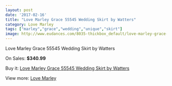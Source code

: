 ```yaml
---
layout: post
date: '2017-02-16'
title: "Love Marley Grace 55545 Wedding Skirt by Watters"
category: Love Marley
tags: ["marley","grace","wedding","unique","skirt"]
image: http://www.eudances.com/8035-thickbox_default/love-marley-grace-55545-wedding-skirt-by-watters.jpg
---
```

Love Marley Grace 55545 Wedding Skirt by Watters

On Sales: **$340.99**
<a href="https://www.eudances.com/en/love-marley/2803-love-marley-grace-55545-wedding-skirt-by-watters.html"><amp-img layout="responsive" width="600" height="600" src="//www.eudances.com/8035-thickbox_default/love-marley-grace-55545-wedding-skirt-by-watters.jpg" alt="Love Marley Grace 55545 Wedding Skirt by Watters 0" /></a>
<a href="https://www.eudances.com/en/love-marley/2803-love-marley-grace-55545-wedding-skirt-by-watters.html"><amp-img layout="responsive" width="600" height="600" src="//www.eudances.com/8040-thickbox_default/love-marley-grace-55545-wedding-skirt-by-watters.jpg" alt="Love Marley Grace 55545 Wedding Skirt by Watters 1" /></a>
<a href="https://www.eudances.com/en/love-marley/2803-love-marley-grace-55545-wedding-skirt-by-watters.html"><amp-img layout="responsive" width="600" height="600" src="//www.eudances.com/8039-thickbox_default/love-marley-grace-55545-wedding-skirt-by-watters.jpg" alt="Love Marley Grace 55545 Wedding Skirt by Watters 2" /></a>
<a href="https://www.eudances.com/en/love-marley/2803-love-marley-grace-55545-wedding-skirt-by-watters.html"><amp-img layout="responsive" width="600" height="600" src="//www.eudances.com/8038-thickbox_default/love-marley-grace-55545-wedding-skirt-by-watters.jpg" alt="Love Marley Grace 55545 Wedding Skirt by Watters 3" /></a>
<a href="https://www.eudances.com/en/love-marley/2803-love-marley-grace-55545-wedding-skirt-by-watters.html"><amp-img layout="responsive" width="600" height="600" src="//www.eudances.com/8037-thickbox_default/love-marley-grace-55545-wedding-skirt-by-watters.jpg" alt="Love Marley Grace 55545 Wedding Skirt by Watters 4" /></a>
<a href="https://www.eudances.com/en/love-marley/2803-love-marley-grace-55545-wedding-skirt-by-watters.html"><amp-img layout="responsive" width="600" height="600" src="//www.eudances.com/8036-thickbox_default/love-marley-grace-55545-wedding-skirt-by-watters.jpg" alt="Love Marley Grace 55545 Wedding Skirt by Watters 5" /></a>

Buy it: [Love Marley Grace 55545 Wedding Skirt by Watters](https://www.eudances.com/en/love-marley/2803-love-marley-grace-55545-wedding-skirt-by-watters.html "Love Marley Grace 55545 Wedding Skirt by Watters")

View more: [Love Marley](https://www.eudances.com/en/44-love-marley "Love Marley")